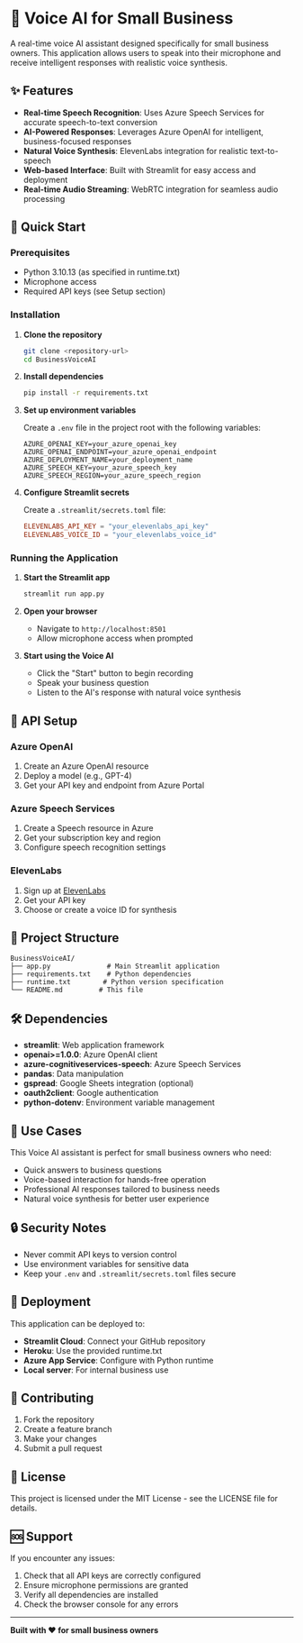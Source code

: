 # 🧠 Voice AI for Small Business

A real-time voice AI assistant designed specifically for small business owners. This application allows users to speak into their microphone and receive intelligent responses with realistic voice synthesis.

## ✨ Features

- **Real-time Speech Recognition**: Uses Azure Speech Services for accurate speech-to-text conversion
- **AI-Powered Responses**: Leverages Azure OpenAI for intelligent, business-focused responses
- **Natural Voice Synthesis**: ElevenLabs integration for realistic text-to-speech
- **Web-based Interface**: Built with Streamlit for easy access and deployment
- **Real-time Audio Streaming**: WebRTC integration for seamless audio processing

## 🚀 Quick Start

### Prerequisites

- Python 3.10.13 (as specified in runtime.txt)
- Microphone access
- Required API keys (see Setup section)

### Installation

1. **Clone the repository**
   ```bash
   git clone <repository-url>
   cd BusinessVoiceAI
   ```

2. **Install dependencies**
   ```bash
   pip install -r requirements.txt
   ```

3. **Set up environment variables**
   
   Create a `.env` file in the project root with the following variables:
   ```env
   AZURE_OPENAI_KEY=your_azure_openai_key
   AZURE_OPENAI_ENDPOINT=your_azure_openai_endpoint
   AZURE_DEPLOYMENT_NAME=your_deployment_name
   AZURE_SPEECH_KEY=your_azure_speech_key
   AZURE_SPEECH_REGION=your_azure_speech_region
   ```

4. **Configure Streamlit secrets**
   
   Create a `.streamlit/secrets.toml` file:
   ```toml
   ELEVENLABS_API_KEY = "your_elevenlabs_api_key"
   ELEVENLABS_VOICE_ID = "your_elevenlabs_voice_id"
   ```

### Running the Application

1. **Start the Streamlit app**
   ```bash
   streamlit run app.py
   ```

2. **Open your browser**
   - Navigate to `http://localhost:8501`
   - Allow microphone access when prompted

3. **Start using the Voice AI**
   - Click the "Start" button to begin recording
   - Speak your business question
   - Listen to the AI's response with natural voice synthesis

## 🔧 API Setup

### Azure OpenAI
1. Create an Azure OpenAI resource
2. Deploy a model (e.g., GPT-4)
3. Get your API key and endpoint from Azure Portal

### Azure Speech Services
1. Create a Speech resource in Azure
2. Get your subscription key and region
3. Configure speech recognition settings

### ElevenLabs
1. Sign up at [ElevenLabs](https://elevenlabs.io)
2. Get your API key
3. Choose or create a voice ID for synthesis

## 📁 Project Structure

```
BusinessVoiceAI/
├── app.py              # Main Streamlit application
├── requirements.txt    # Python dependencies
├── runtime.txt        # Python version specification
└── README.md         # This file
```

## 🛠️ Dependencies

- **streamlit**: Web application framework
- **openai>=1.0.0**: Azure OpenAI client
- **azure-cognitiveservices-speech**: Azure Speech Services
- **pandas**: Data manipulation
- **gspread**: Google Sheets integration (optional)
- **oauth2client**: Google authentication
- **python-dotenv**: Environment variable management

## 🎯 Use Cases

This Voice AI assistant is perfect for small business owners who need:
- Quick answers to business questions
- Voice-based interaction for hands-free operation
- Professional AI responses tailored to business needs
- Natural voice synthesis for better user experience

## 🔒 Security Notes

- Never commit API keys to version control
- Use environment variables for sensitive data
- Keep your `.env` and `.streamlit/secrets.toml` files secure

## 🚀 Deployment

This application can be deployed to:
- **Streamlit Cloud**: Connect your GitHub repository
- **Heroku**: Use the provided runtime.txt
- **Azure App Service**: Configure with Python runtime
- **Local server**: For internal business use

## 🤝 Contributing

1. Fork the repository
2. Create a feature branch
3. Make your changes
4. Submit a pull request

## 📄 License

This project is licensed under the MIT License - see the LICENSE file for details.

## 🆘 Support

If you encounter any issues:
1. Check that all API keys are correctly configured
2. Ensure microphone permissions are granted
3. Verify all dependencies are installed
4. Check the browser console for any errors

---

**Built with ❤️ for small business owners** 